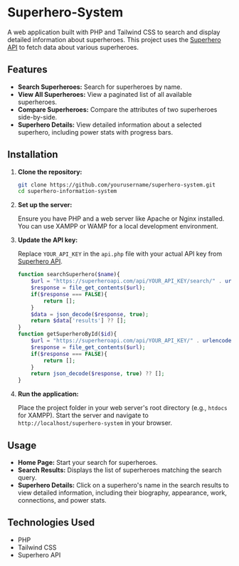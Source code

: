 # Superhero-System

A web application built with PHP and Tailwind CSS to search and display detailed information about superheroes. This project uses the [Superhero API](https://superheroapi.com) to fetch data about various superheroes.

## Features

- **Search Superheroes:** Search for superheroes by name.
- **View All Superheroes:** View a paginated list of all available superheroes.
- **Compare Superheroes:** Compare the attributes of two superheroes side-by-side.
- **Superhero Details:** View detailed information about a selected superhero, including power stats with progress bars.

## Installation

1. **Clone the repository:**

    ```bash
    git clone https://github.com/yourusername/superhero-system.git
    cd superhero-information-system
    ```

2. **Set up the server:**

    Ensure you have PHP and a web server like Apache or Nginx installed. You can use XAMPP or WAMP for a local development environment.

3. **Update the API key:**

    Replace `YOUR_API_KEY` in the `api.php` file with your actual API key from [Superhero API](https://superheroapi.com).

    ```php
    function searchSuperhero($name){
        $url = "https://superheroapi.com/api/YOUR_API_KEY/search/" . urlencode($name);
        $response = file_get_contents($url);
        if($response === FALSE){
            return [];
        }
        $data = json_decode($response, true);
        return $data['results'] ?? [];
    }
    function getSuperheroById($id){
        $url = "https://superheroapi.com/api/YOUR_API_KEY/" . urlencode($id);
        $response = file_get_contents($url);
        if($response === FALSE){
            return [];
        }
        return json_decode($response, true) ?? [];
    }
    ```

4. **Run the application:**

    Place the project folder in your web server's root directory (e.g., `htdocs` for XAMPP). Start the server and navigate to `http://localhost/superhero-system` in your browser.

## Usage

- **Home Page:** Start your search for superheroes.
- **Search Results:** Displays the list of superheroes matching the search query.
- **Superhero Details:** Click on a superhero's name in the search results to view detailed information, including their biography, appearance, work, connections, and power stats.

## Technologies Used

- PHP
- Tailwind CSS
- Superhero API
